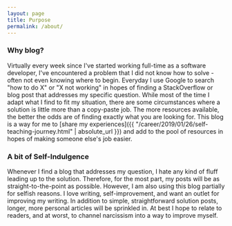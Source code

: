 ```yaml
---
layout: page
title: Purpose
permalink: /about/
---
```


### Why blog?

Virtually every week since I've started working full-time as a software developer, I've encountered a problem that I did not know how to solve - often not even knowing where to begin. Everyday I use Google to search "how to do X" or "X not working" in hopes of finding a StackOverflow or blog post that addresses my specific question. While most of the time I adapt what I find to fit my situation, there are some circumstances where a solution is little more than a copy-paste job. The more resources available, the better the odds are of finding exactly what you are looking for. This blog is a way for me to [share my experiences]({{ "/career/2019/01/26/self-teaching-journey.html" | absolute_url }}) and add to the pool of resources in hopes of making someone else's job easier. 

### A bit of Self-Indulgence

Whenever I find a blog that addresses my question, I hate any kind of fluff leading up to the solution. Therefore, for the most part, my posts will be as straight-to-the-point as possible. However, I am also using this blog partially for selfish reasons. I love writing, self-improvement, and want an outlet for improving my writing. In addition to simple, straightforward solution posts, longer, more personal articles will be sprinkled in. At best I hope to relate to readers, and at worst, to channel narcissism into a way to improve myself.